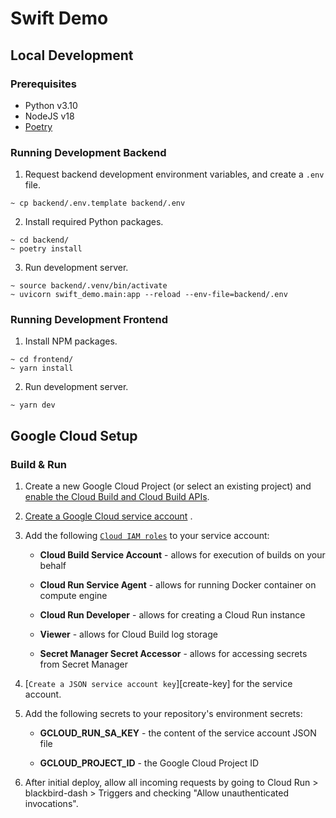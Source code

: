 # Swift Demo

## Local Development

### Prerequisites

- Python v3.10
- NodeJS v18
- [Poetry](poetry)

### Running Development Backend

1. Request backend development environment variables, and create a `.env` file.

```
~ cp backend/.env.template backend/.env
```

2. Install required Python packages.

```
~ cd backend/
~ poetry install
```

3. Run development server.

```
~ source backend/.venv/bin/activate
~ uvicorn swift_demo.main:app --reload --env-file=backend/.env
```

### Running Development Frontend

1. Install NPM packages.

```
~ cd frontend/
~ yarn install
```

2. Run development server.

```
~ yarn dev
```

[poetry]: https://python-poetry.org/docs/

## Google Cloud Setup

### Build & Run

1.  Create a new Google Cloud Project (or select an existing project) and
    [enable the Cloud Build and Cloud Build APIs][cloud-enable-apis].

1.  [Create a Google Cloud service account][cloud-create-sa] .

1.  Add the following [`Cloud IAM roles`][cloud-roles] to your service account:

    - **Cloud Build Service Account** - allows for execution of builds on your behalf

    - **Cloud Run Service Agent** - allows for running Docker container on compute engine

    - **Cloud Run Developer** - allows for creating a Cloud Run instance

    - **Viewer** - allows for Cloud Build log storage

    - **Secret Manager Secret Accessor** - allows for accessing secrets from Secret Manager

1.  [`Create a JSON service account key`][create-key] for the service account.

1.  Add the following secrets to your repository's environment secrets:

    - **GCLOUD_RUN_SA_KEY** - the content of the service account JSON file

    - **GCLOUD_PROJECT_ID** - the Google Cloud Project ID

1.  After initial deploy, allow all incoming requests by going to Cloud Run > blackbird-dash > Triggers and checking "Allow unauthenticated invocations".

[cloud-enable-apis]: https://console.cloud.google.com/flows/enableapi?apiid=cloudbuild.googleapis.com,run.googleapis.com,secret-manager
[cloud-create-sa]: https://cloud.google.com/iam/docs/creating-managing-service-accounts
[cloud-roles]: https://cloud.google.com/iam/docs/roles-overview
